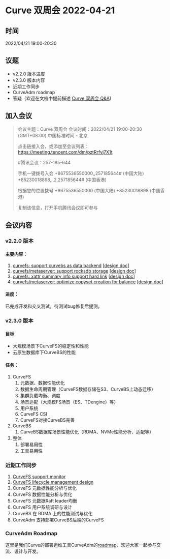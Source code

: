 # Curve 双周会 2022-04-21

## 时间

2022/04/21 19:00-20:30

## 议题

- v2.2.0 版本进度
- v2.3.0 版本内容
- 近期工作同步
- CurveAdm roadmap
- 答疑（欢迎在文档中提前描述 [Curve 双周会 Q&A](https://docs.qq.com/doc/DYWlaVGtMclNSR212))

## 加入会议

>会议主题：Curve 双周会
>会议时间：2022/04/21 19:00-20:30 (GMT+08:00) 中国标准时间 - 北京
>
>点击链接入会，或添加至会议列表：
>https://meeting.tencent.com/dm/pztRrfvj7X1t
>
>#腾讯会议：257-185-644
>
>手机一键拨号入会
>+8675536550000,,257185644# (中国大陆)
>+85230018898,,,2,257185644# (中国香港)
>
>根据您的位置拨号
>+8675536550000 (中国大陆)
>+85230018898 (中国香港)
>
>复制该信息，打开手机腾讯会议即可参与

## 会议内容

### v2.2.0 版本

#### 主要内容：

1. [curvefs: support curvebs as data backend](https://github.com/opencurve/curve/commit/edc5fdac1fea2b1cdd226e52125d0fa636c30b21) [[design doc](https://github.com/opencurve/curve/blob/master/docs/cn/curvefs_volume_space_design.md)]
2. [curvefs/metaserver: support rocksdb storage](https://github.com/opencurve/curve/commit/79e09d35769a44586d0fe19f2d79814708a4f62e) [[design doc](https://github.com/opencurve/curve/pull/1095)]
3. [curvefs: xattr summary info support hard link](https://github.com/opencurve/curve/commit/598eb25d9351e0a0a950141a2d8b4cb9fe6ff75f) [[design doc](https://github.com/opencurve/curve/blob/master/docs/cn/curvefs_summary_xattr.md)]
4. [curvefs/metaserver: optimize copyset creation for balance](https://github.com/opencurve/curve/commit/4e11952721261134c94363daf6ec030a51d53d89) [[design doc](https://github.com/opencurve/curve/blob/master/docs/cn/curvefs_meta_balance_design.md#232-%E6%96%B0%E7%9A%84-partition-%E5%92%8C-copyset-%E7%9A%84%E5%88%9B%E5%BB%BA%E7%AE%97%E6%B3%95)]

#### 进度：
已完成开发和交叉测试，待测试bug修复后提测。


### v2.3.0 版本

#### 目标

- 大规模场景下CurveFS的稳定性和性能
- 云原生数据库下CurveBS的性能

#### 任务：

1. CurveFS
   1. 元数据、数据性能优化
   2. 数据生命周期管理（CurveFS数据存储在S3、CurveBS上动态迁移）
   3. 集群负载均衡、调度
   4. 场景适配（大规模FS场景（ES、TDengine）等）
   5. 用户系统
   6. CurveFS CSI
   7. CurveFS对接CurveBS完善
2. CurveBS
   1. CurveBS数据库场景性能优化（RDMA、NVMe性能分析、适配等）
3. 整体
   1. 部署易用性
   2. 工具易用性

### 近期工作同步

1. [CurveFS support monitor](https://github.com/opencurve/curve/commit/d17b8deecca4584ba8ca2a80e773f32be7588d0c)
2. [CurveFS lifecycle management design](https://github.com/opencurve/curve/blob/master/docs/cn/curvefs%E7%BC%93%E5%AD%98%E5%92%8C%E7%94%9F%E5%91%BD%E5%91%A8%E6%9C%9F%E7%AE%A1%E7%90%86.md)
3. CurveFS 元数据性能分析与优化
4. CurveFS 数据性能分析与优化
5. CurveFS 元数据Raft leader均衡
6. CurveFS 用户系统调研与设计
7. CurveBS 在 RDMA 上的性能测试与优化
8. CurveAdm 支持部署CurveBS后端的CurveFS


### CurveAdm Roadmap
这里是我们Curve的部署运维工具CurveAdm的[roadmap](https://github.com/opencurve/curveadm/issues/92)，欢迎大家一起参与交流、设计与开发。
